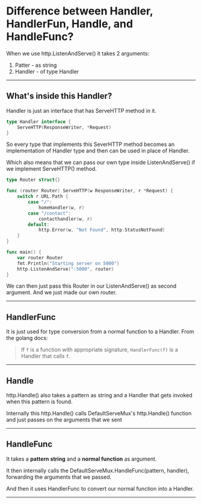 # Difference between Handler, HandlerFun, Handle, and HandleFunc?

When we use http.ListenAndServe() it takes 2 arguments:

1. Patter - as string
2. Handler - of type Handler

---

## What's inside this Handler?

Handler is just an interface that has ServeHTTP method in it.

```Go
type Handler interface {
	ServeHTTP(ResponseWriter, *Request)
}
```

So every type that implements this SeverHTTP method becomes an implementation of Handler type and then can be used in place of Handler.

Which also means that we can pass our own type inside ListenAndServe() if we implement ServeHTTP() method.

```Go
type Router struct{}

func (router Router) ServeHTTP(w ResponseWriter, r *Request) {
    switch r.URL.Path {
        case "/":
            homeHandler(w, r)
        case "/contact":
            contacthandler(w, r)
        default:
            http.Error(w, "Not Found", http.StatusNotFound)
    }
}

func main() {
    var router Router
    fmt.Println("Starting server on 5000")
    http.ListenAndServe(":5000", router)
}
```

We can then just pass this Router in our ListenAndServe() as second argument. And we just made our own router.

---

## HandlerFunc

It is just used for type conversion from a normal function to a Handler. From the golang docs:

> If `f` is a function with appropriate signature, `HandlerFunc(f)` is a Handler that calls `f`.

---

## Handle

http.Handle() also takes a pattern as string and a Handler that gets invoked when this pattern is found.

Internally this http.Handle() calls DefaultServeMux's http.Handle() function and just passes on the arguments that we sent

---

## HandleFunc

It takes a **pattern string** and a **normal function** as argument.

It then internally calls the DefaultServeMux.HandleFunc(pattern, handler), forwarding the arguments that we passed.

And then it uses HandlerFunc to convert our normal function into a Handler.

---
